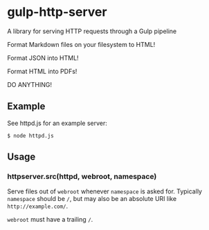 # gulp-http-server

A library for serving HTTP requests through a Gulp pipeline

Format Markdown files on your filesystem to HTML!

Format JSON into HTML!

Format HTML into PDFs!

DO ANYTHING!

## Example

See httpd.js for an example server:

	$ node httpd.js

## Usage

### httpserver.src(httpd, webroot, namespace)

Serve files out of `webroot` whenever `namespace` is asked for. Typically `namespace` should be `/`, but may also be an absolute URI like `http://example.com/`.

`webroot` must have a trailing `/`.
